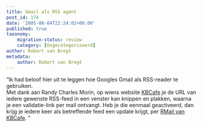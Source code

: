 ```yaml
---
title: Gmail als RSS agent
post_id: 174
date: '2005-08-04T22:24:02+00:00'
published: true
taxonomy:
    migration-status: review
    category: [Ongecategoriseerd]
author: Robert van Bregt
metadata:
    author: Robert van Bregt
---
```

“Ik had beloof hier uit te leggen hoe Googles Gmail als RSS-reader te gebruiken.  
 Met dank aan Randy Charles Morin, op wiens website [KBCafe](http://www.kbcafe.com/) je de URL van iedere gewenste RSS-feed in een venster kan knippen en plakken, waarna je een validatie-link per mail ontvangt. Heb je die eenmaal geactiveerd, dan krijg je iedere keer als betreffende feed een update krijgt, per [RMail van KBCafe](http://www.kbcafe.com/rss/rss2smtp.aspx?). “